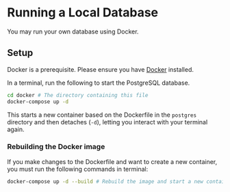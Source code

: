 # Running a Local Database

You may run your own database using Docker.

## Setup

Docker is a prerequisite. Please ensure you have [Docker](https://www.docker.com/products/docker-desktop) installed.

In a terminal, run the following to start the PostgreSQL database.

```bash
cd docker # The directory containing this file
docker-compose up -d
```

This starts a new container
based on the Dockerfile in the `postgres` directory and then detaches (`-d`), letting you interact with your terminal again.

### Rebuilding the Docker image

If you make changes to the Dockerfile and want to create a new container,
you must run the following commands in terminal:

```bash
docker-compose up -d --build # Rebuild the image and start a new container
```
